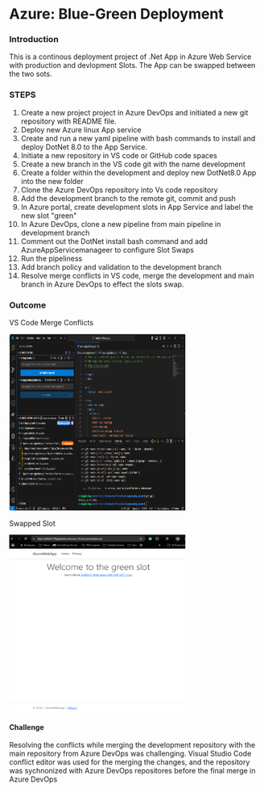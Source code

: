 # Azure: Blue-Green Deployment

### Introduction 
This is a continous deployment project of .Net App in Azure Web Service with production and devlopment Slots.
The App can be swapped between the two sots.

### STEPS
1.	Create a new project project in Azure DevOps and initiated a new git repository with README file.
2.	Deploy new Azure linux App service
3.	Create and run a new yaml pipeline with bash commands to install and deploy DotNet 8.0 to the App Service.
4.	Initiate a new repository in VS code or GitHub code spaces
5.	Create a new branch in the VS code git with the name development
6.	Create a folder within the development and deploy new DotNet8.0 App into the new folder
7.	Clone the Azure DevOps repository into Vs code repository
8.	Add the development branch to the remote git, commit and push
9.	In Azure portal, create development slots in App Service and label the new slot "green"
10.	In Azure DevOps, clone a new pipeline from main pipeline in development branch
11.	Comment out the DotNet install bash command and add AzureAppServicemanageer to configure Slot Swaps
12.	Run the pipeliness
13.	Add branch policy and validation to the development branch
14.	Resolve merge conflicts in VS code, merge the development and main branch in Azure DevOps to effect the slots swap.

### Outcome

VS Code Merge Conflicts

<img src= "https://github.com/oluwarotimiyinka/BlueGreen-Deployment/blob/main/Screenshot%202024-11-28%20024318.png" alt="VS Code Merge Conflicts" width="350" height="350">

Swapped Slot

<img src= "https://github.com/oluwarotimiyinka/BlueGreen-Deployment/blob/main/Screenshot%202024-11-28%20130257.png" alt="VS Code Merge Conflicts" width="350" height="350">

#### Challenge
Resolving the conflicts while merging the development repository with the main repository from Azure DevOps was challenging.
Visual Studio Code conflict editor was used for the merging the changes, and the repository was sychnonized with Azure DevOps repositores before the final merge in Azure DevOps
